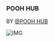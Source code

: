 ### POOH HUB ###
BY [@POOH HUB](https://discord.gg/vYfCaptMnR)



![IMG](https://media.discordapp.net/attachments/1083321108834557953/1086161761117425664/RobloxScreenShot20230317_123746658.png?width=1156&height=612)